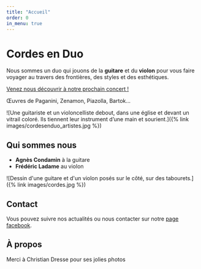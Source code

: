 ```yaml
---
title: "Accueil"
order: 0
in_menu: true
---
```

# Cordes en Duo

Nous sommes un duo qui jouons de la **guitare** et du **violon** pour vous faire voyager au travers des frontières, des styles et des esthétiques.

<a href="/concerts.html" class="bouton">Venez nous découvrir à notre prochain concert !</a>

Œuvres de Paganini, Zenamon, Piazolla, Bartok…

![Une guitariste et un violoncelliste debout, dans une église et devant un vitrail coloré. Ils tiennent leur instrument d’une main et sourient.]({% link images/cordesenduo_artistes.jpg %})

## Qui sommes nous

- **Agnès Condamin** à la guitare
- **Frédéric Ladame** au violon

![Dessin d'une guitare et d'un violon posés sur le côté, sur des tabourets.]({% link images/cordes.jpg %})

## Contact

Vous pouvez suivre nos actualités ou nous contacter sur notre [page facebook](https://www.facebook.com/profile.php?id=100063775533687).

## À propos

Merci à Christian Dresse pour ses jolies photos 